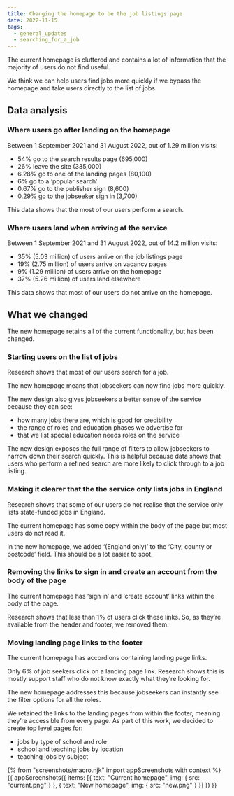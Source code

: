 ```yaml
---
title: Changing the homepage to be the job listings page
date: 2022-11-15
tags:
  - general_updates
  - searching_for_a_job
---
```

The current homepage is cluttered and contains a lot of information that the majority of users do not find useful.

We think we can help users find jobs more quickly if we bypass the homepage and take users directly to the list of jobs.
## Data analysis
### Where users go after landing on the homepage

Between 1 September 2021 and 31 August 2022, out of 1.29 million visits:

- 54% go to the search results page (695,000)
- 26% leave the site (335,000)
- 6.28% go to one of the landing pages (80,100)
- 6% go to a ‘popular search’
- 0.67% go to the publisher sign (8,600)
- 0.29% go to the jobseeker sign in (3,700)

This data shows that the most of our users perform a search.

### Where users land when arriving at the service

Between 1 September 2021 and 31 August 2022, out of 14.2 million visits:

- 35% (5.03 million) of users arrive on the job listings page
- 19% (2.75 million) of users arrive on vacancy pages
- 9% (1.29 million) of users arrive on the homepage
- 37% (5.26 million) of users land elsewhere

This data shows that most of our users do not arrive on the homepage.

## What we changed

The new homepage retains all of the current functionality, but has been changed.

### Starting users on the list of jobs

Research shows that most of our users search for a job.

The new homepage means that jobseekers can now find jobs more quickly.

The new design also gives jobseekers a better sense of the service because they can see:

- how many jobs there are, which is good for credibility
- the range of roles and education phases we advertise for
- that we list special education needs roles on the service

The new design exposes the full range of filters to allow jobseekers to narrow down their search quickly. This is helpful because data shows that users who perform a refined search are more likely to click through to a job listing.

### Making it clearer that the the service only lists jobs in England

Research shows that some of our users do not realise that the service only lists state-funded jobs in England.

The current homepage has some copy within the body of the page but most users do not read it.

In the new homepage, we added ‘(England only)’ to the ‘City, county or postcode’ field. This should be a lot easier to spot.

### Removing the links to sign in and create an account from the body of the page

The current homepage has ‘sign in’ and ‘create account’ links within the body of the page.

Research shows that less than 1% of users click these links. So, as they’re available from the header and footer, we removed them.

### Moving landing page links to the footer

The current homepage has accordions containing landing page links.

Only 6% of job seekers click on a landing page link. Research shows this is mostly support staff who do not know exactly what they’re looking for.

The new homepage addresses this because jobseekers can instantly see the filter options for all the roles.

We retained the links to the landing pages from within the footer, meaning they’re accessible from every page. As part of this work, we decided to create top level pages for:

- jobs by type of school and role
- school and teaching jobs by location
- teaching jobs by subject

{% from "screenshots/macro.njk" import appScreenshots with context %}
{{ appScreenshots({
  items: [{
    text: "Current homepage",
    img: { src: "current.png" }
  }, {
    text: "New homepage",
    img: { src: "new.png" }
  }]
}) }}
